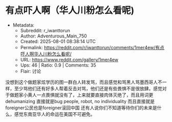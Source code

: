 # 有点吓人啊（华人川粉怎么看呢)

- Metadata:
  - Subreddit: r_iwanttorun
  - Author: Adventurous_Main_750
  - Created: 2025-08-01 08:38:14 UTC
  - Permalink: https://reddit.com/r/iwanttorun/comments/1mer4ew/有点吓人啊华人川粉怎么看呢/
  - URL: https://www.reddit.com/gallery/1mer4ew
  - Ups: 46 | Ratio: 0.9 | Comments: 35
  - Flair: 讨论


没想到这个做题家炫学历的图一群白人转发骂，而且感觉和骂黑人骂墨西哥人不一样，至少骂他们还有好多人帮着反击对骂，他们还是有些畏惧不是很放肆。感觉对于做题家小黄人一点畏惧就没有了，上来就要直接肉体灭绝了，而且用词更dehumanizing
直接就是bug people, robot, no individuality
而且直接就是foreigner公民也是foreigner滚回中国
还有人说你们不知道等待你们的未来是什么，感觉东南亚华人的命运在美国不可避免。

